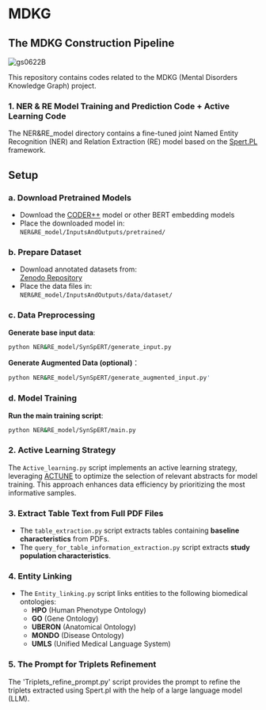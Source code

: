 # MDKG
## The MDKG Construction Pipeline

![gs0622B](https://github.com/user-attachments/assets/b4b94e2b-cf76-4751-a474-a5f9d9f32529)

This repository contains codes related to the MDKG (Mental Disorders Knowledge Graph) project.

### 1. NER & RE Model Training and Prediction Code + Active Learning Code

The NER&RE_model directory contains a fine-tuned joint Named Entity Recognition (NER) and Relation Extraction (RE) model based on the [Spert.PL](https://github.com/your-repo/spert.pl) framework.

## Setup

### a. Download Pretrained Models
- Download the [CODER++](https://huggingface.co/GanjinZero/coder_eng_pp) model or other BERT embedding models
- Place the downloaded model in:  
  `NER&RE_model/InputsAndOutputs/pretrained/`

### b. Prepare Dataset
- Download annotated datasets from:  
  [Zenodo Repository](https://zenodo.org/records/10960357)
- Place the data files in:  
  `NER&RE_model/InputsAndOutputs/data/dataset/`

### c. Data Preprocessing
   ​**Generate base input data**:
   ```bash
   python NER&RE_model/SynSpERT/generate_input.py
  ```
  **Generate Augmented Data (optional)**：
  ```bash
  python NER&RE_model/SynSpERT/generate_augmented_input.py'
  ```

### d. Model Training
   **Run the main training script**:
   ```bash
   python NER&RE_model/SynSpERT/main.py
   ```

### 2. Active Learning Strategy
The `Active_learning.py` script implements an active learning strategy, leveraging [ACTUNE](https://github.com/your-repo/actune) to optimize the selection of relevant abstracts for model training. This approach enhances data efficiency by prioritizing the most informative samples.

### 3. Extract Table Text from Full PDF Files

- The `table_extraction.py` script extracts tables containing **baseline characteristics** from PDFs.
- The `query_for_table_information_extraction.py` script extracts **study population characteristics**.

### 4. Entity Linking

- The `Entity_linking.py` script links entities to the following biomedical ontologies:
  - **HPO** (Human Phenotype Ontology)
  - **GO** (Gene Ontology)
  - **UBERON** (Anatomical Ontology)
  - **MONDO** (Disease Ontology)
  - **UMLS** (Unified Medical Language System)

### 5. The Prompt for Triplets Refinement

The 'Triplets_refine_prompt.py' script provides the prompt to refine the triplets extracted using Spert.pl with the help of a large language model (LLM).



